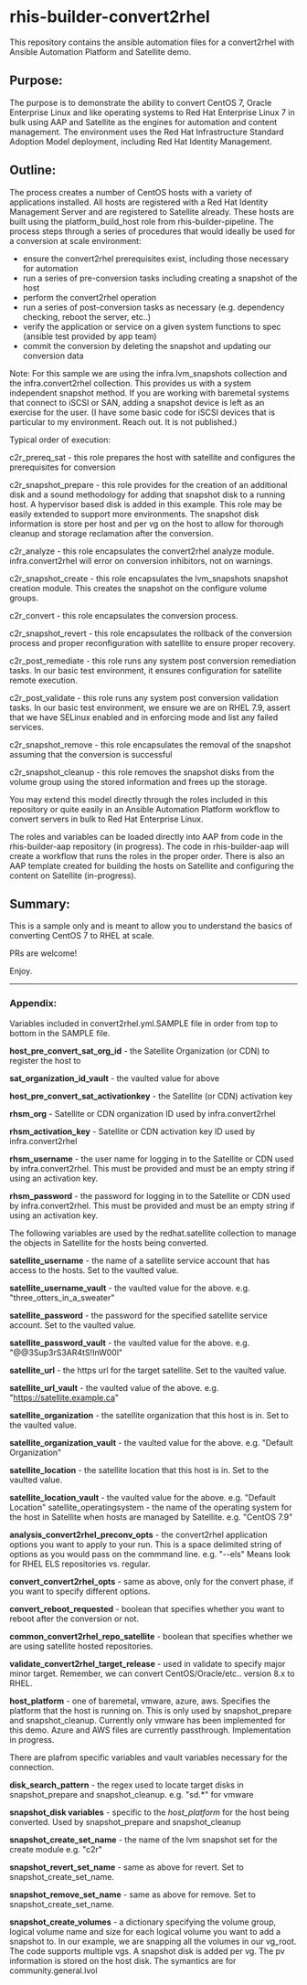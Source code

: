 # rhis-builder-convert2rhel

This repository contains the ansible automation files for a convert2rhel with Ansible Automation Platform and Satellite demo.

## Purpose:

The purpose is to demonstrate the ability to convert CentOS 7, Oracle Enterprise Linux and like operating systems to Red Hat Enterprise Linux 7 in bulk using AAP and Satellite as the engines for automation and content management. The environment uses the Red Hat Infrastructure Standard Adoption Model deployment, including Red Hat Identity Management.

## Outline:

The process creates a number of CentOS hosts with a variety of applications installed. All hosts are registered with a Red Hat Identity Management Server and are registered to Satellite already. These hosts are built using the platform_build_host role from rhis-builder-pipeline. The process steps through a series of procedures that would ideally be used for a conversion at scale environment:

 - ensure the convert2rhel prerequisites exist, including those necessary for automation
 - run a series of pre-conversion tasks including creating a snapshot of the host
 - perform the convert2rhel operation
 - run a series of post-conversion tasks as necessary (e.g. dependency checking, reboot the server, etc..)
 - verify the application or service on a given system functions to spec (ansible test provided by app team)
 - commit the conversion by deleting the snapshot and updating our conversion data

Note: For this sample we are using the infra.lvm_snapshots collection and the infra.convert2rhel collection. This provides us with a system independent snapshot method. If you are working with baremetal systems that connect to iSCSI or SAN, adding a snapshot device is left as an exercise for the user. (I have some basic code for iSCSI devices that is particular to my environment. Reach out. It is not published.)

Typical order of execution:

c2r_prereq_sat - this role prepares the host with satellite and configures the prerequisites for conversion

c2r_snapshot_prepare - this role provides for the creation of an additional disk and a sound methodology for adding that snapshot disk to a running host. A hypervisor based disk is added in this example. This role may be easily extended to support more environments. The snapshot disk information is store per host and per vg on the host to allow for thorough cleanup and storage reclamation after the conversion. 

c2r_analyze - this role encapsulates the convert2rhel analyze module. infra.convert2rhel will error on conversion inhibitors, not on warnings.

c2r_snapshot_create - this role encapsulates the lvm_snapshots snapshot creation module. This creates the snapshot on the configure volume groups.

c2r_convert - this role encapsulates the conversion process.

c2r_snapshot_revert - this role encapsulates the rollback of the conversion process and proper reconfiguration with satellite to ensure proper recovery.

c2r_post_remediate - this role runs any system post conversion remediation tasks. In our basic test environment, it ensures configuration for satellite remote execution.

c2r_post_validate - this role runs any system post conversion validation tasks. In our basic test environment, we ensure we are on RHEL 7.9, assert that we have SELinux enabled and in enforcing mode and list any failed services. 

c2r_snapshot_remove - this role encapsulates the removal of the snapshot assuming that the conversion is successful

c2r_snapshot_cleanup - this role removes the snapshot disks from the volume group using the stored information and frees up the storage.

You may extend this model directly through the roles included in this repository or quite easily in an Ansible Automation Platform workflow to convert servers in bulk to Red Hat Enterprise Linux.

The roles and variables can be loaded directly into AAP from code in the rhis-builder-aap repository (in progress). The code in rhis-builder-aap will create a workflow that runs the roles in the proper order. There is also an AAP template created for building the hosts on Satellite and configuring the content on Satellite (in-progress). 

## Summary:

This is a sample only and is meant to allow you to understand the basics of converting CentOS 7 to RHEL at scale. 

PRs are welcome!

Enjoy.


<hr>

### Appendix:

Variables included in convert2rhel.yml.SAMPLE file in order from top to bottom in the SAMPLE file.

**host_pre_convert_sat_org_id** - the Satellite Organization (or CDN) to register the host to

**sat_organization_id_vault** - the vaulted value for above

**host_pre_convert_sat_activationkey** - the Satellite (or CDN) activation key

**rhsm_org** - Satellite or CDN organization ID used by infra.convert2rhel

**rhsm_activation_key** - Satellite or CDN activation key ID used by infra.convert2rhel

**rhsm_username** - the user name for logging in to the Satellite or CDN used by infra.convert2rhel. This must be provided and must be an empty string if using an activation key.

**rhsm_password** - the password for logging in to the Satellite or CDN used by infra.convert2rhel. This must be provided and must be an empty string if using an activation key.

The following variables are used by the redhat.satellite collection to manage the objects in Satellite for the hosts being converted.

**satellite_username** - the name of a satellite service account that has access to the hosts. Set to the vaulted value.

**satellite_username_vault** - the vaulted value for the above. e.g. "three_otters_in_a_sweater"

**satellite_password** - the password for the specified satellite service account. Set to the vaulted value.

**satellite_password_vault** - the vaulted value for the above. e.g. "@@3Sup3rS3AR4tS!InW00l"

**satellite_url** - the https url for the target satellite. Set to the vaulted value.

**satellite_url_vault** - the vaulted value of the above. e.g. "https://satellite.example.ca"

**satellite_organization** - the satellite organization that this host is in. Set to the vaulted value.

**satellite_organization_vault** - the vaulted value for the above. e.g. "Default Organization"

**satellite_location** - the satellite location that this host is in. Set to the vaulted value.

**satellite_location_vault** - the vaulted value for the above. e.g. "Default Location"
satellite_operatingsystem  - the name of the operating system for the host in Satellite when hosts are managed by Satellite. e.g. "CentOS 7.9" 

**analysis_convert2rhel_preconv_opts** - the convert2rhel application options you want to apply to your run. This is a space delimited string of options as you would pass on the commmand line. e.g. "--els" Means look for RHEL ELS repositories vs. regular.

**convert_convert2rhel_opts** - same as above, only for the convert phase, if you want to specify different options.

**convert_reboot_requested** - boolean that specifies whether you want to reboot after the conversion or not.

**common_convert2rhel_repo_satellite** - boolean that specifies whether we are using satellite hosted repositories.

**validate_convert2rhel_target_release** - used in validate to specify major minor target. Remember, we can convert CentOS/Oracle/etc.. version 8.x to RHEL.

**host_platform** - one of baremetal, vmware, azure, aws. Specifies the platform that the host is running on. This is only used by snapshot_prepare and snapshot_cleanup. Currently only vmware has been implemented for this demo. Azure and AWS files are currently passthrough. Implementation in progress.

There are plafrom specific variables and vault variables necessary for the connection.

**disk_search_pattern** - the regex used to locate target disks in snapshot_prepare and snapshot_cleanup. e.g. "sd.*" for vmware

**snapshot_disk variables** - specific to the *host_platform* for the host being converted. Used by snapshot_prepare and snapshot_cleanup

**snapshot_create_set_name** - the name of the lvm snapshot set for the create module e.g. "c2r"

**snapshot_revert_set_name** - same as above for revert. Set to snapshot_create_set_name.

**snapshot_remove_set_name** - same as above for remove. Set to snapshot_create_set_name.


**snapshot_create_volumes** - a dictionary specifying the volume group, logical volume name and size for each logical volume you want to add a snapshot to. In our example, we are snapping all the volumes in our vg_root. The code supports multiple vgs. A snapshot disk is added per vg. The pv information is stored on the host disk. The symantics are for community.general.lvol

